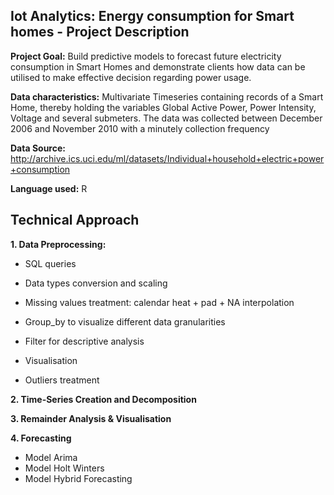 ## Iot Analytics: Energy consumption for Smart homes  - Project Description


**Project Goal:** Build predictive models to forecast future electricity consumption in Smart Homes and demonstrate clients how data can be utilised to make effective decision regarding power usage.

**Data characteristics:**  Multivariate Timeseries containing records of a Smart Home, thereby holding the variables Global Active Power, Power Intensity, Voltage and several submeters. The data was collected between December 2006 and November 2010 with a minutely collection frequency

**Data Source:**  http://archive.ics.uci.edu/ml/datasets/Individual+household+electric+power+consumption

**Language used:** R 

## Technical Approach

**1. Data Preprocessing:**

* SQL queries

* Data types conversion and scaling

* Missing values treatment: calendar heat + pad + NA interpolation

* Group_by to visualize different data granularities

* Filter for descriptive analysis

* Visualisation

* Outliers treatment

**2. Time-Series Creation and Decomposition**

**3. Remainder Analysis & Visualisation**

**4. Forecasting**

* Model Arima
* Model Holt Winters
* Model Hybrid Forecasting
